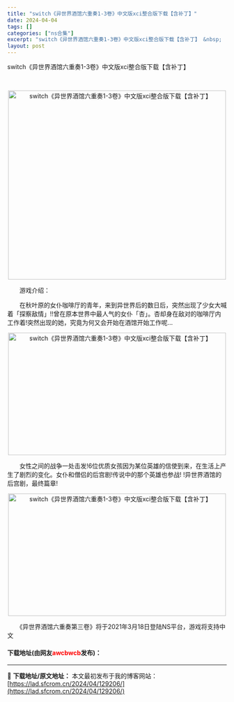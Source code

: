 ```yaml
---
title: "switch《异世界酒馆六重奏1-3卷》中文版xci整合版下载【含补丁】"
date: 2024-04-04
tags: []
categories: ["ns合集"]
excerpt: "switch《异世界酒馆六重奏1-3卷》中文版xci整合版下载【含补丁】 &nbsp; 　　游戏介绍： 　　在秋叶原的女仆咖啡厅的青年，来到异世界后的数日后，突然出现了少女大喊着「探察敌情」!!曾在原本世界中最人气的女仆「杏」。杏却身在敌对的咖啡厅内工作着!突然出现的她，究竟为何又会开始在酒馆开始工&hellip;"
layout: post
---
```


 <p>switch《异世界酒馆六重奏1-3卷》中文版xci整合版下载【含补丁】</p> <p>&nbsp;</p> <p align="center"><img align="" src="https://lad.sfcrom.cn/wp-content/uploads/2024/04/20240404_660ec10e5032d.png" style="border-width: 0px; border-style: solid; width: 500px; height: 434px;" alt="switch《异世界酒馆六重奏1-3卷》中文版xci整合版下载【含补丁】" /></p> <p>　　游戏介绍：</p> <p>　　在秋叶原的女仆咖啡厅的青年，来到异世界后的数日后，突然出现了少女大喊着「探察敌情」!!曾在原本世界中最人气的女仆「杏」。杏却身在敌对的咖啡厅内工作着!突然出现的她，究竟为何又会开始在酒馆开始工作呢&hellip;</p> <p align="center"><img align="" src="https://lad.sfcrom.cn/wp-content/uploads/2024/04/20240404_660ec10eb3d9f.png" style="border-width: 0px; border-style: solid; width: 500px; height: 281px;" alt="switch《异世界酒馆六重奏1-3卷》中文版xci整合版下载【含补丁】" /></p> <p>　　女性之间的战争一处击发!6位优质女孩因为某位英雄的信使到来，在生活上产生了剧烈的变化。女仆和僧侣的后宫剧!传说中的那个英雄也参战! !异世界酒馆的后宫剧，最终篇章!</p> <p align="center"><img align="" src="https://lad.sfcrom.cn/wp-content/uploads/2024/04/20240404_660ec10f29933.png" style="border-width: 0px; border-style: solid; width: 500px; height: 281px;" alt="switch《异世界酒馆六重奏1-3卷》中文版xci整合版下载【含补丁】" /></p> <p>　　《异世界酒馆六重奏第三卷》将于2021年3月18日登陆NS平台，游戏将支持中文</p> <p><h4>下载地址(由网友<font color="red">awcbwcb</font>发布)：</h4></p> 

---
📖 **下载地址/原文地址：** 本文最初发布于我的博客网站：[https://lad.sfcrom.cn/2024/04/129206/](https://lad.sfcrom.cn/2024/04/129206/)
